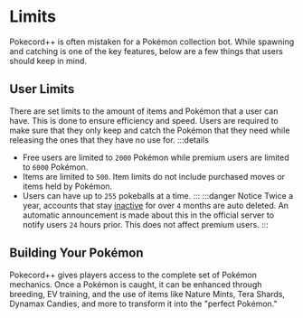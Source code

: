 # Limits

Pokecord++ is often mistaken for a Pokémon collection bot. While spawning and catching is one of the key features, below are a few things that users should keep in mind.

## User Limits

There are set limits to the amount of items and Pokémon that a user can have. This is done to ensure efficiency and speed. Users are required to make sure that they only keep and catch the Pokémon that they need while releasing the ones that they have no use for.
:::details
- Free users are limited to `2000` Pokémon while premium users are limited to `6000` Pokémon.
- Items are limited to `500`. Item limits do not include purchased moves or items held by Pokémon.
- Users can have up to `255` pokeballs at a time.
:::
:::danger Notice
Twice a year, accounts that stay [inactive](/commands/profile.html#last-active-status) for over `4` months are auto deleted. An automatic announcement is made about this in the official server to notify users `24` hours prior. This does not affect premium users.
:::

## Building Your Pokémon

Pokecord++ gives players access to the complete set of Pokémon mechanics. Once a Pokémon is caught, it can be enhanced through breeding, EV training, and the use of items like Nature Mints, Tera Shards, Dynamax Candies, and more to transform it into the "perfect Pokémon."
